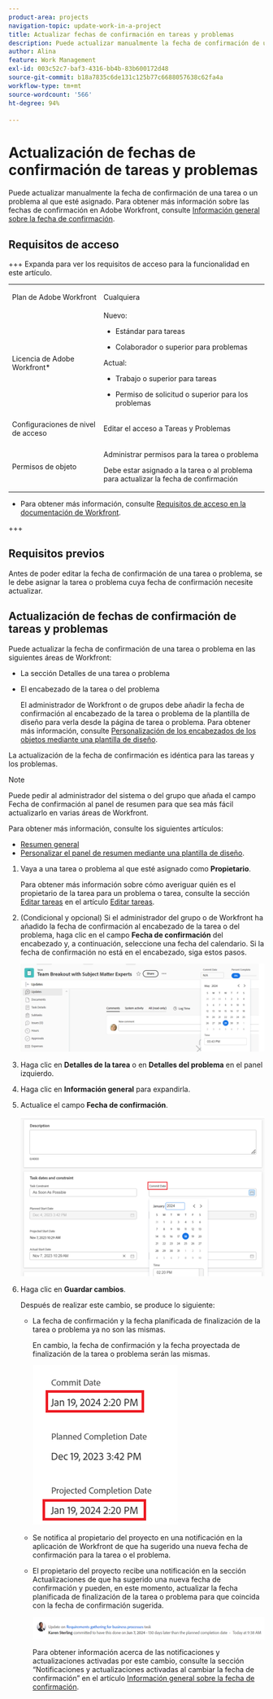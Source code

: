 ```yaml
---
product-area: projects
navigation-topic: update-work-in-a-project
title: Actualizar fechas de confirmación en tareas y problemas
description: Puede actualizar manualmente la fecha de confirmación de una tarea o un problema al que esté asignado. Para obtener más información sobre las fechas de confirmación en Adobe Workfront, consulte Información general sobre las fechas de confirmación.
author: Alina
feature: Work Management
exl-id: 003c52c7-baf3-4316-bb4b-83b600172d48
source-git-commit: b18a7835c6de131c125b77c6688057638c62fa4a
workflow-type: tm+mt
source-wordcount: '566'
ht-degree: 94%

---
```



# Actualización de fechas de confirmación de tareas y problemas

<!--Audited: 07/2024-->

<!--<span class="preview">The highlighted information on this page refers to functionality not yet generally available. It is available only in the Preview environment for all customers, or in the Production environment for customers who enabled fast releases.</span>

<span class="preview">For information about fast releases, see [Enable or disable fast releases for your organization](/help/quicksilver/administration-and-setup/set-up-workfront/configure-system-defaults/enable-fast-release-process.md).</span>

<span class="preview">For information about the current release, see [Third Quarter 2024 release overview](/help/quicksilver/product-announcements/product-releases/24-q3-release-activity/24-q3-release-overview.md).</span>-->

Puede actualizar manualmente la fecha de confirmación de una tarea o un problema al que esté asignado. Para obtener más información sobre las fechas de confirmación en Adobe Workfront, consulte [Información general sobre la fecha de confirmación](../../../manage-work/projects/updating-work-in-a-project/overview-of-commit-dates.md).

## Requisitos de acceso

<!--Audited: 01/2024-->

+++ Expanda para ver los requisitos de acceso para la funcionalidad en este artículo.

<table style="table-layout:auto"> 
 <col> 
 <col> 
 <tbody> 
  <tr> 
   <td role="rowheader">Plan de Adobe Workfront</td> 
   <td> <p>Cualquiera</p> </td> 
  </tr> 
  <tr> 
   <td role="rowheader">Licencia de Adobe Workfront*</td> 
   <td> 
   Nuevo:
   <ul>
   <li><p>Estándar para tareas</p> </li>
   <li><p>Colaborador o superior para problemas</p></li>
   </ul>
   Actual:
<ul>
   <li><p>Trabajo o superior para tareas</p></li> 
   <li><p>Permiso de solicitud o superior para los problemas</p></li>
</ul>

</td> 
  </tr> 
  <tr> 
   <td role="rowheader">Configuraciones de nivel de acceso</td> 
   <td> <p>Editar el acceso a Tareas y Problemas</p> </td> 
  </tr> 
  <tr> 
   <td role="rowheader">Permisos de objeto</td> 
   <td> <p>Administrar permisos para la tarea o problema</p>
   <p> Debe estar asignado a la tarea o al problema para actualizar la fecha de confirmación </p>
    </td> 
  </tr> 
 </tbody> 
</table>

* Para obtener más información, consulte [Requisitos de acceso en la documentación de Workfront](/help/quicksilver/administration-and-setup/add-users/access-levels-and-object-permissions/access-level-requirements-in-documentation.md).

+++

## Requisitos previos

Antes de poder editar la fecha de confirmación de una tarea o problema, se le debe asignar la tarea o problema cuya fecha de confirmación necesite actualizar.

## Actualización de fechas de confirmación de tareas y problemas


Puede actualizar la fecha de confirmación de una tarea o problema en las siguientes áreas de Workfront:

* La sección Detalles de una tarea o problema
* El encabezado de la tarea o del problema

  El administrador de Workfront o de grupos debe añadir la fecha de confirmación al encabezado de la tarea o problema de la plantilla de diseño para verla desde la página de tarea o problema.
Para obtener más información, consulte [Personalización de los encabezados de los objetos mediante una plantilla de diseño](/help/quicksilver/administration-and-setup/customize-workfront/use-layout-templates/customize-object-headers.md).

La actualización de la fecha de confirmación es idéntica para las tareas y los problemas.

>[!NOTE]
>
>Puede pedir al administrador del sistema o del grupo que añada el campo Fecha de confirmación al panel de resumen para que sea más fácil actualizarlo en varias áreas de Workfront.
>
>Para obtener más información, consulte los siguientes artículos:
>
>* [Resumen general](/help/quicksilver/workfront-basics/the-new-workfront-experience/summary-overview.md)
>* [Personalizar el panel de resumen mediante una plantilla de diseño](/help/quicksilver/administration-and-setup/customize-workfront/use-layout-templates/customize-home-summary-layout-template.md).


1. Vaya a una tarea o problema al que esté asignado como **Propietario**.

   Para obtener más información sobre cómo averiguar quién es el propietario de la tarea para un problema o tarea, consulte la sección [Editar tareas](../../../manage-work/tasks/manage-tasks/edit-tasks.md#assignments) en el artículo [Editar tareas](../../../manage-work/tasks/manage-tasks/edit-tasks.md).

1. (Condicional y opcional) Si el administrador del grupo o de Workfront ha añadido la fecha de confirmación al encabezado de la tarea o del problema, haga clic en el campo **Fecha de confirmación** del encabezado y, a continuación, seleccione una fecha del calendario. Si la fecha de confirmación no está en el encabezado, siga estos pasos.

   ![](assets/commit-date-task-header.png)

1. Haga clic en **Detalles de la tarea** o en **Detalles del problema** en el panel izquierdo.
1. Haga clic en **Información general** para expandirla.
1. Actualice el campo **Fecha de confirmación**.

   ![](assets/task-commit-date-edit-highlighted-details-page.png)

1. Haga clic en **Guardar cambios**.

   Después de realizar este cambio, se produce lo siguiente:

   * La fecha de confirmación y la fecha planificada de finalización de la tarea o problema ya no son las mismas.

     En cambio, la fecha de confirmación y la fecha proyectada de finalización de la tarea o problema serán las mismas.

     ![](assets/task-projected-completion-date-in-details-highlighted-nwe-350x230.png)

   * Se notifica al propietario del proyecto en una notificación en la aplicación de Workfront de que ha sugerido una nueva fecha de confirmación para la tarea o el problema.
   * El propietario del proyecto recibe una notificación en la sección Actualizaciones de que ha sugerido una nueva fecha de confirmación y pueden, en este momento, actualizar la fecha planificada de finalización de la tarea o problema para que coincida con la fecha de confirmación sugerida.

     ![](assets/project-owner-notification-update-stream-that-commit-date-affects-project-timeline.png)


     <!--![](assets/project-owner-notification-update-stream-that-commit-date-affects-project-timeline-highlighted-nwe-350x139.png)-->

     Para obtener información acerca de las notificaciones y actualizaciones activadas por este cambio, consulte la sección “Notificaciones y actualizaciones activadas al cambiar la fecha de confirmación” en el artículo [Información general sobre la fecha de confirmación](/help/quicksilver/manage-work/projects/updating-work-in-a-project/overview-of-commit-dates.md).

<!--at the Production update stream when removing legacy - replace the last bullet with: The Project Owner is notified in the Systems Activity and the All tabs of the Updates section that you have suggested a new Commit Date. They can then update the Planned Completion Date accordingly by editing the task or the issue.-->

